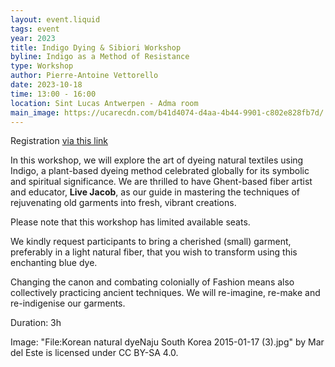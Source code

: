 ```yaml
---
layout: event.liquid
tags: event
year: 2023
title: Indigo Dying & Sibiori Workshop
byline: Indigo as a Method of Resistance
type: Workshop
author: Pierre-Antoine Vettorello
date: 2023-10-18
time: 13:00 - 16:00
location: Sint Lucas Antwerpen - Adma room
main_image: https://ucarecdn.com/b41d4074-d4aa-4b44-9901-c802e828fb7d/
---
```

Registration [via this link](https://forms.gle/mk4uUmMeVFMvtzxbA)

In this workshop, we will explore the art of dyeing natural textiles using Indigo, a plant-based dyeing method celebrated globally for its symbolic and spiritual significance. We are thrilled to have Ghent-based fiber artist and educator, **Live Jacob**, as our guide in mastering the techniques of rejuvenating old garments into fresh, vibrant creations.

Please note that this workshop has limited available seats.

 We kindly request participants to bring a cherished (small) garment, preferably in a light natural fiber, that you wish to transform using this enchanting blue dye. 

Changing the canon and combating colonially of Fashion means also collectively practicing ancient techniques. We will re-imagine, re-make and re-indigenise our garments. 

Duration: 3h

Image: "File:Korean natural dyeNaju South Korea 2015-01-17 (3).jpg" by Mar del Este is licensed under CC BY-SA 4.0.